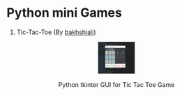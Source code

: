 Python mini Games
==================
1) Tic-Tac-Toe (By [bakhshiali](https://github.com/bakhshiali))   
  <figure> <p align="center">
   <img src='./Tic-Toc-Toe/TicTacToe.png' alt="Python tkinter GUI for Tic Tac Toe Game" width=20% height=20%></img>
 <figcaption style='text-align:center;'>Python tkinter GUI for Tic Tac Toe Game</figcaption></p>
 </figure>  

  



